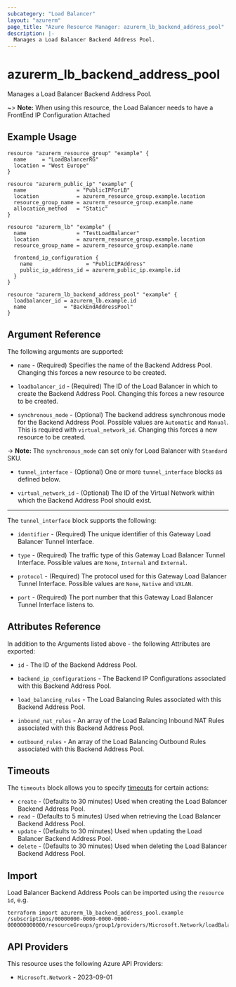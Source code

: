 ```yaml
---
subcategory: "Load Balancer"
layout: "azurerm"
page_title: "Azure Resource Manager: azurerm_lb_backend_address_pool"
description: |-
  Manages a Load Balancer Backend Address Pool.
---
```


# azurerm_lb_backend_address_pool

Manages a Load Balancer Backend Address Pool.

~> **Note:** When using this resource, the Load Balancer needs to have a FrontEnd IP Configuration Attached

## Example Usage

```hcl
resource "azurerm_resource_group" "example" {
  name     = "LoadBalancerRG"
  location = "West Europe"
}

resource "azurerm_public_ip" "example" {
  name                = "PublicIPForLB"
  location            = azurerm_resource_group.example.location
  resource_group_name = azurerm_resource_group.example.name
  allocation_method   = "Static"
}

resource "azurerm_lb" "example" {
  name                = "TestLoadBalancer"
  location            = azurerm_resource_group.example.location
  resource_group_name = azurerm_resource_group.example.name

  frontend_ip_configuration {
    name                 = "PublicIPAddress"
    public_ip_address_id = azurerm_public_ip.example.id
  }
}

resource "azurerm_lb_backend_address_pool" "example" {
  loadbalancer_id = azurerm_lb.example.id
  name            = "BackEndAddressPool"
}
```

## Argument Reference

The following arguments are supported:

* `name` - (Required) Specifies the name of the Backend Address Pool. Changing this forces a new resource to be created.
  
* `loadbalancer_id` - (Required) The ID of the Load Balancer in which to create the Backend Address Pool. Changing this forces a new resource to be created.

* `synchronous_mode` - (Optional) The backend address synchronous mode for the Backend Address Pool. Possible values are `Automatic` and `Manual`. This is required with `virtual_network_id`. Changing this forces a new resource to be created.

-> **Note:** The `synchronous_mode` can set only for Load Balancer with `Standard` SKU.

* `tunnel_interface` - (Optional) One or more `tunnel_interface` blocks as defined below.

* `virtual_network_id` - (Optional) The ID of the Virtual Network within which the Backend Address Pool should exist.

---

The `tunnel_interface` block supports the following:

* `identifier` - (Required) The unique identifier of this Gateway Load Balancer Tunnel Interface.

* `type` - (Required) The traffic type of this Gateway Load Balancer Tunnel Interface. Possible values are `None`, `Internal` and `External`.

* `protocol` - (Required) The protocol used for this Gateway Load Balancer Tunnel Interface. Possible values are `None`, `Native` and `VXLAN`.

* `port` - (Required) The port number that this Gateway Load Balancer Tunnel Interface listens to.

## Attributes Reference

In addition to the Arguments listed above - the following Attributes are exported:

* `id` - The ID of the Backend Address Pool.
  
* `backend_ip_configurations` - The Backend IP Configurations associated with this Backend Address Pool.

* `load_balancing_rules` - The Load Balancing Rules associated with this Backend Address Pool.

* `inbound_nat_rules` - An array of the Load Balancing Inbound NAT Rules associated with this Backend Address Pool.

* `outbound_rules` - An array of the Load Balancing Outbound Rules associated with this Backend Address Pool.

## Timeouts

The `timeouts` block allows you to specify [timeouts](https://developer.hashicorp.com/terraform/language/resources/configure#define-operation-timeouts) for certain actions:

* `create` - (Defaults to 30 minutes) Used when creating the Load Balancer Backend Address Pool.
* `read` - (Defaults to 5 minutes) Used when retrieving the Load Balancer Backend Address Pool.
* `update` - (Defaults to 30 minutes) Used when updating the Load Balancer Backend Address Pool.
* `delete` - (Defaults to 30 minutes) Used when deleting the Load Balancer Backend Address Pool.

## Import

Load Balancer Backend Address Pools can be imported using the `resource id`, e.g.

```shell
terraform import azurerm_lb_backend_address_pool.example /subscriptions/00000000-0000-0000-0000-000000000000/resourceGroups/group1/providers/Microsoft.Network/loadBalancers/lb1/backendAddressPools/pool1
```

## API Providers
<!-- This section is generated, changes will be overwritten -->
This resource uses the following Azure API Providers:

* `Microsoft.Network` - 2023-09-01
